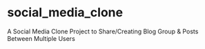 # social_media_clone
A Social Media Clone Project to Share/Creating Blog Group &amp; Posts  Between Multiple Users
